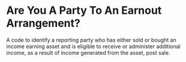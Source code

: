 # Are You A Party To An Earnout Arrangement?
A code to identify a reporting party who has either sold or bought an income earning asset and is eligible to receive or administer additional income, as a result of income generated from the asset, post sale.